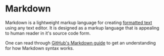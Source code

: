 # Markdown



Markdown is a lightweight markup language for creating [formatted text](https://en.wikipedia.org/wiki/Formatted_text) using any text editor. It is designed as a markup language that is appealing to human reader in it's source code form.



One can read through [GitHub's Markdown guide](https://help.github.com/en/github/writing-on-github/basic-writing-and-formatting-syntax) to get an understanding for how Markdown syntax works.